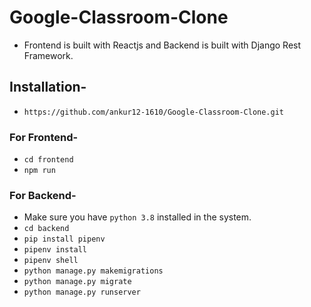 # Google-Classroom-Clone
- Frontend is built with Reactjs and Backend is built with Django Rest Framework.
## Installation-
- `https://github.com/ankur12-1610/Google-Classroom-Clone.git`
### For Frontend-
- `cd frontend`
- `npm run`
### For Backend-
- Make sure you have `python 3.8` installed in the system.
- `cd backend`
- `pip install pipenv`
- `pipenv install`
- `pipenv shell`
- `python manage.py makemigrations`
- `python manage.py migrate`
- `python manage.py runserver`
